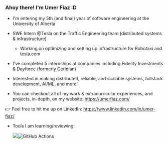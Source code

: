### Ahoy there! I'm Umer Fiaz :D


- I'm entering my 5th (and final) year of software engineering at the University of Alberta
- SWE Intern @Tesla on the Traffic Engineering team (distributed systems & infrastructure)  
    - Working on optimizing and setting up infrastructure for Robotaxi and tesla.com

- I've completed 5 internships at companies including Fidelity Investments & Dayforce (formerly Ceridian)

- Interested in making distributed, reliable, and scalable systems, fullstack development, AI/ML, and more!                     

- You can checkout all of my work & extracurricular experiences, and projects, in-depth, on my website: https://umerfiaz.com/     

:point_right: Feel free to hit me up on LinkedIn: https://www.linkedin.com/in/umer-fiaz/

- Tools I am learning/reviewing:

    <img src="https://img.shields.io/badge/go-%2300ADD8.svg?&style=for-the-badge&logo=go&logoColor=white"/>![GitHub Actions](https://img.shields.io/badge/github%20actions-%232671E5.svg?style=for-the-badge&logo=githubactions&logoColor=white)
